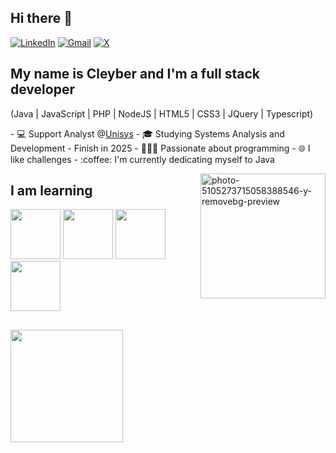 ## Hi there 👋
[![LinkedIn](https://img.shields.io/badge/linkedin-%230077B5.svg?style=for-the-badge&logo=linkedin&logoColor=white)](https://www.linkedin.com/in/cleyber-matos/)
[![Gmail](https://img.shields.io/badge/Gmail-D14836?style=for-the-badge&logo=gmail&logoColor=white)](mailto:cleyber.fernandes@gmail.com)
[![X](https://img.shields.io/badge/X-%23000000.svg?style=for-the-badge&logo=X&logoColor=white)](https://x.com/CleyberMatos)
## My name is Cleyber and I'm a full stack developer 

(Java | JavaScript | PHP | NodeJS | HTML5 | CSS3 | JQuery | Typescript)
<!--
**cleyber2010/cleyber2010** is a ✨ _special_ ✨ repository because its `README.md` (this file) appears on your GitHub profile.

Here are some ideas to get you started:

- 🔭 I’m currently working on ...
- 🌱 I’m currently learning ...
- 👯 I’m looking to collaborate on ...
- 🤔 I’m looking for help with ...
- 💬 Ask me about ...
- 📫 How to reach me: ...
- 😄 Pronouns: ...
- ⚡ Fun fact: ...
-->
<article class='markdown-body entry-content container-lg f5'>
- 💻 Support Analyst @<a href='https://www.unisys.com/pt/'>Unisys</a>
- 🎓 Studying Systems Analysis and Development - Finish in 2025
- 👨🏾‍💻 Passionate about programming
- 🌐 I like challenges
- :coffee: I'm currently dedicating myself to Java
  
<p dir="auto"><img width="200px" align="right" src="https://i.ibb.co/LvndT71/photo-5105273715058388546-y-removebg-preview.png" alt="photo-5105273715058388546-y-removebg-preview" border="0" data-canonical-src="https://ibb.co/sty9TYq" style="max-width: 100%;"></p>
</article>

## I am learning
<div>
  <img src="https://cdn.jsdelivr.net/gh/devicons/devicon@latest/icons/java/java-original.svg" width="80" height="80" /> 
  <img src="https://cdn.jsdelivr.net/gh/devicons/devicon@latest/icons/nodejs/nodejs-original-wordmark.svg" width="80" height="80"/>
  <img src="https://cdn.jsdelivr.net/gh/devicons/devicon@latest/icons/docker/docker-original.svg" width="80" height="80"/>
  <img src="https://cdn.jsdelivr.net/gh/devicons/devicon@latest/icons/kubernetes/kubernetes-original.svg" width="80" height="80"/>
</div>

##
<div>
          <a href="https://github.com/cleyber2010">
          <img loading="lazy" height="180em" src="https://github-readme-stats.vercel.app/api/top-langs/?username=cleyber2010&layout=compact&langs_count=7&theme=dracula"/>
</div>
          
          
          
